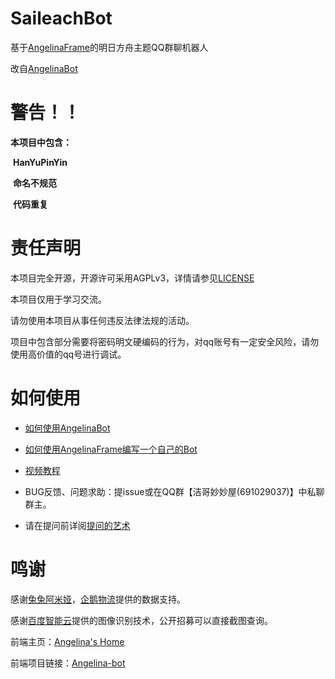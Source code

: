 # SaileachBot

基于[AngelinaFrame](https://github.com/Strelizia02/AngelinaFrame)的明日方舟主题QQ群聊机器人

改自[AngelinaBot](https://github.com/Strelizia02/AngelinaBot)

# 警告！！

**本项目中包含：**

​	**HanYuPinYin**

​	**命名不规范**

​	**代码重复**

# 责任声明

本项目完全开源，开源许可采用AGPLv3，详情请参见[LICENSE](https://github.com/Strelizia02/AngelinaBot/blob/master/LICENSE)

本项目仅用于学习交流。

请勿使用本项目从事任何违反法律法规的活动。

项目中包含部分需要将密码明文硬编码的行为，对qq账号有一定安全风险，请勿使用高价值的qq号进行调试。

# 如何使用

- [如何使用AngelinaBot](https://github.com/Strelizia02/AngelinaBot/wiki)

- [如何使用AngelinaFrame编写一个自己的Bot](https://github.com/Strelizia02/AngelinaFrame/wiki)

- [视频教程](https://www.bilibili.com/video/BV1g341137oB)

- BUG反馈、问题求助：提issue或在QQ群【洁哥妙妙屋(691029037)】中私聊群主。

- 请在提问前详阅[提问的艺术](https://github.com/betaseeker/How-To-Ask-Questions)

# 鸣谢

感谢[兔兔阿米娅](https://github.com/vivien8261/Amiya-Bot)，[企鹅物流](https://penguin-stats.cn/)提供的数据支持。

感谢[百度智能云](https://cloud.baidu.com/)提供的图像识别技术，公开招募可以直接截图查询。

前端主页：[Angelina's Home](http://www.angelina-bot.top/)

前端项目链接：[Angelina-bot](https://github.com/aStrangerPassingBy/Angelina-bot)
